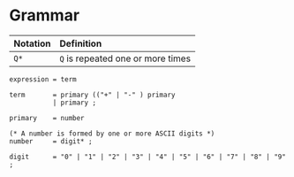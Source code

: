 ﻿# Grammar

| Notation | Definition                        |
|----------|:----------------------------------|
| `Q*`     | `Q` is repeated one or more times |

```ebnf
expression = term

term       = primary (("+" | "-" ) primary 
           | primary ;

primary    = number

(* A number is formed by one or more ASCII digits *)
number     = digit* ;

digit      = "0" | "1" | "2" | "3" | "4" | "5" | "6" | "7" | "8" | "9" ;
```
